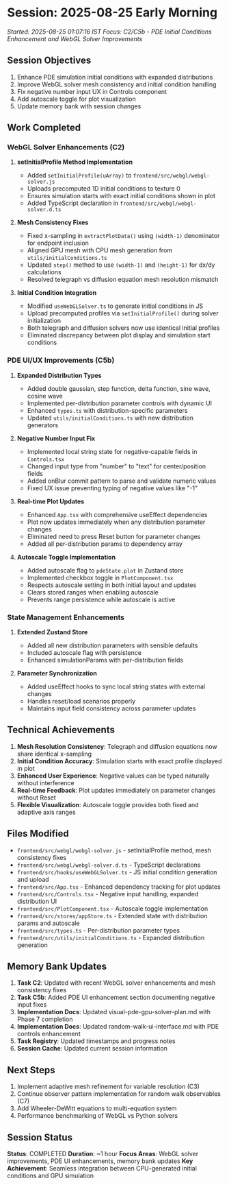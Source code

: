 # Session: 2025-08-25 Early Morning

_Started: 2025-08-25 01:07:16 IST_
_Focus: C2/C5b - PDE Initial Conditions Enhancement and WebGL Solver Improvements_

## Session Objectives

1. Enhance PDE simulation initial conditions with expanded distributions
2. Improve WebGL solver mesh consistency and initial condition handling
3. Fix negative number input UX in Controls component
4. Add autoscale toggle for plot visualization
5. Update memory bank with session changes

## Work Completed

### WebGL Solver Enhancements (C2)

1. **setInitialProfile Method Implementation**
   - Added `setInitialProfile(uArray)` to `frontend/src/webgl/webgl-solver.js`
   - Uploads precomputed 1D initial conditions to texture 0
   - Ensures simulation starts with exact initial conditions shown in plot
   - Added TypeScript declaration in `frontend/src/webgl/webgl-solver.d.ts`

2. **Mesh Consistency Fixes**
   - Fixed x-sampling in `extractPlotData()` using `(width-1)` denominator for endpoint inclusion
   - Aligned GPU mesh with CPU mesh generation from `utils/initialConditions.ts`
   - Updated `step()` method to use `(width-1)` and `(height-1)` for dx/dy calculations
   - Resolved telegraph vs diffusion equation mesh resolution mismatch

3. **Initial Condition Integration**
   - Modified `useWebGLSolver.ts` to generate initial conditions in JS
   - Upload precomputed profiles via `setInitialProfile()` during solver initialization
   - Both telegraph and diffusion solvers now use identical initial profiles
   - Eliminated discrepancy between plot display and simulation start conditions

### PDE UI/UX Improvements (C5b)

1. **Expanded Distribution Types**
   - Added double gaussian, step function, delta function, sine wave, cosine wave
   - Implemented per-distribution parameter controls with dynamic UI
   - Enhanced `types.ts` with distribution-specific parameters
   - Updated `utils/initialConditions.ts` with new distribution generators

2. **Negative Number Input Fix**
   - Implemented local string state for negative-capable fields in `Controls.tsx`
   - Changed input type from "number" to "text" for center/position fields
   - Added onBlur commit pattern to parse and validate numeric values
   - Fixed UX issue preventing typing of negative values like "-1"

3. **Real-time Plot Updates**
   - Enhanced `App.tsx` with comprehensive useEffect dependencies
   - Plot now updates immediately when any distribution parameter changes
   - Eliminated need to press Reset button for parameter changes
   - Added all per-distribution params to dependency array

4. **Autoscale Toggle Implementation**
   - Added autoscale flag to `pdeState.plot` in Zustand store
   - Implemented checkbox toggle in `PlotComponent.tsx`
   - Respects autoscale setting in both initial layout and updates
   - Clears stored ranges when enabling autoscale
   - Prevents range persistence while autoscale is active

### State Management Enhancements

1. **Extended Zustand Store**
   - Added all new distribution parameters with sensible defaults
   - Included autoscale flag with persistence
   - Enhanced simulationParams with per-distribution fields

2. **Parameter Synchronization**
   - Added useEffect hooks to sync local string states with external changes
   - Handles reset/load scenarios properly
   - Maintains input field consistency across parameter updates

## Technical Achievements

1. **Mesh Resolution Consistency**: Telegraph and diffusion equations now share identical x-sampling
2. **Initial Condition Accuracy**: Simulation starts with exact profile displayed in plot
3. **Enhanced User Experience**: Negative values can be typed naturally without interference
4. **Real-time Feedback**: Plot updates immediately on parameter changes without Reset
5. **Flexible Visualization**: Autoscale toggle provides both fixed and adaptive axis ranges

## Files Modified

- `frontend/src/webgl/webgl-solver.js` - setInitialProfile method, mesh consistency fixes
- `frontend/src/webgl/webgl-solver.d.ts` - TypeScript declarations
- `frontend/src/hooks/useWebGLSolver.ts` - JS initial condition generation and upload
- `frontend/src/App.tsx` - Enhanced dependency tracking for plot updates
- `frontend/src/Controls.tsx` - Negative input handling, expanded distribution UI
- `frontend/src/PlotComponent.tsx` - Autoscale toggle implementation
- `frontend/src/stores/appStore.ts` - Extended state with distribution params and autoscale
- `frontend/src/types.ts` - Per-distribution parameter types
- `frontend/src/utils/initialConditions.ts` - Expanded distribution generation

## Memory Bank Updates

1. **Task C2**: Updated with recent WebGL solver enhancements and mesh consistency fixes
2. **Task C5b**: Added PDE UI enhancement section documenting negative input fixes
3. **Implementation Docs**: Updated visual-pde-gpu-solver-plan.md with Phase 7 completion
4. **Implementation Docs**: Updated random-walk-ui-interface.md with PDE controls enhancement
5. **Task Registry**: Updated timestamps and progress notes
6. **Session Cache**: Updated current session information

## Next Steps

1. Implement adaptive mesh refinement for variable resolution (C3)
2. Continue observer pattern implementation for random walk observables (C7)
3. Add Wheeler-DeWitt equations to multi-equation system
4. Performance benchmarking of WebGL vs Python solvers

## Session Status

**Status**: COMPLETED
**Duration**: ~1 hour
**Focus Areas**: WebGL solver improvements, PDE UI enhancements, memory bank updates
**Key Achievement**: Seamless integration between CPU-generated initial conditions and GPU simulation